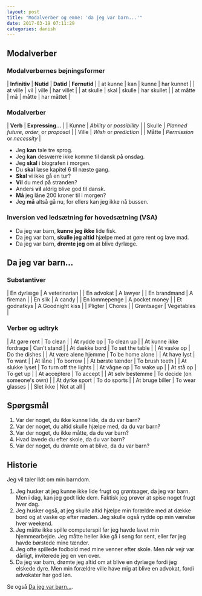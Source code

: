 ```yaml
---
layout: post
title: "Modalverber og emne: 'da jeg var barn...'"
date: 2017-03-19 07:11:29
categories: danish
---
```


## Modalverber

### Modalverbernes bøjningsformer

| **Infinitiv**			| **Nutid**		| **Datid**			| **Førnutid**			|
| at kunne					| kan					| kunne					| har kunnet				|
| at ville					| vil					| ville					| har villet				|
| at skulle					| skal				| skulle				| har skullet				|
| at måtte					| må					| måtte					| har måttet				|

###  Modalverber

| **Verb**		| **Expressing...**													|
| Kunne				| *Ability* or *possibility*								|
| Skulle			| *Planned future*,  *order*, or *proposal*	|
| Ville				| *Wish* or *prediction*										|
| Måtte				| *Permission* or *necessity*								|

- Jeg **kan** tale tre sprog.
- Jeg **kan** desværre ikke komme til dansk på onsdag.
- Jeg **skal** i biografen i morgen.
- Du **skal** læse kapitel 6 til næste gang.
- **Skal** vi ikke gå en tur?
- **Vil** du med på stranden?
- Anders **vil** aldrig blive god til dansk.
- **Må** jeg låne 200 kroner til i morgen?
- Jeg **må** altså gå nu, for ellers kan jeg ikke nå bussen.


### Inversion ved ledsætning før hovedsætning (VSA)

- Da jeg var barn, **kunne jeg ikke** lide fisk.
- Da jeg var barn, **skulle jeg altid** hjælpe med at gøre rent og lave mad.
- Da jeg var barn, **drømte jeg** om at blive dyrlæge.

## Da jeg var barn...

### Substantiver

| En dyrlæge 		| A veterinarian 		|
| En advokat 		| A lawyer					|
| En brandmand	| A fireman					|
| En slik		 		| A candy						|
| En lommepenge | A pocket money		|
| Et godnatkys 	| A Goodnight kiss	|
| Pligter			 	| Chores						|
| Grøntsager		| Vegetables				|


### Verber og udtryk

| At gøre rent						| To clean											|
| At rydde op							| To clean up										|
| At kunne ikke fordrage	| Can't stand										|
| At dække bord	 					| To set the table							|
| At vaske op						 	| Do the dishes									|
| At være alene hjemme		| To be home alone							|
| At have lyst						| To want												|
| At låne									| To borrow											|
| At børste tænder				| To brush teeth								|
| At slukke lyset					| To turn off the lights				|
| At vågne op							| To wake up										|
| At stå op								| To get up											|
| At acceptere						| To accept											|
| At selv bestemme				| To decide (on someone's own)	|
| At dyrke sport					| To do sports									|
| At bruge biller					| To wear glasses								|
| Slet ikke								| Not at all										|

## Spørgsmål

1. Var der noget, du ikke kunne lide, da du var barn?
2. Var der noget, du altid skulle hjælpe med, da du var barn?
3. Var der noget, du ikke måtte, da du var barn?
4. Hvad lavede du efter skole, da du var barn?
5. Var der noget, du drømte om at blive, da du var barn?

## Historie

Jeg vil taler lidt om min barndom.

1. Jeg husker at jeg kunne ikke lide frugt og grøntsager, da jeg var barn. Men i dag, kan jeg godt lide dem. Faktisk jeg prøver at spise noget frugt hver dag.
2. Jeg husker også, at jeg skulle altid hjælpe min forældre med at dække bord og at vaske op efter maden. Jeg skulle også rydde op min værelse hver weekend.
3. Jeg måtte ikke spille computerspil før jeg havde lavet min hjemmearbejde. Jeg måtte heller ikke gå i seng for sent, eller før jeg havde børstede mine tænder.
4. Jeg ofte spillede fodbold med mine venner efter skole. Men når vejr var dårligt, inviterede jeg en ven over.
5. Da jeg var barn, drømte jeg altid om at blive en dyrlæge fordi jeg elskede dyre. Men min forældre ville have mig at blive en advokat, fordi advokater	har god løn. 

Se også [Da jeg var barn...]({{site.baseurl}}/notes/da-jeg-var-barn).